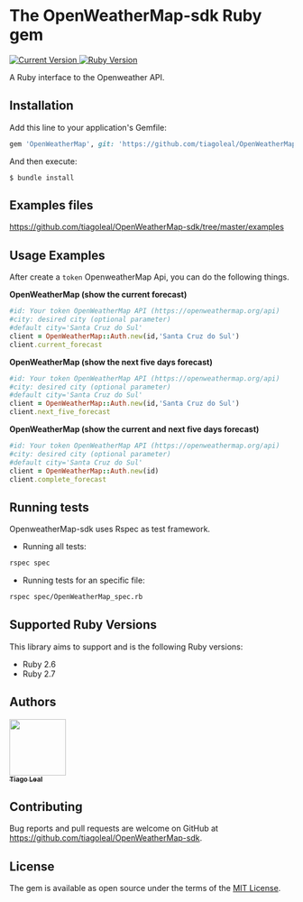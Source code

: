 # The OpenWeatherMap-sdk Ruby gem

<p>
  <a href="https://github.com/tiagoleal/OpenWeatherMap-sdk">
    <img alt="Current Version" src="https://img.shields.io/badge/version-1.0.0 -blue.svg">
  </a>
  <a href="https://ruby-doc.org/core-2.7">
    <img alt="Ruby Version" src="https://img.shields.io/badge/Ruby-2.7 -green.svg" target="_blank">
  </a>
</p>

A Ruby interface to the Openweather API.

## Installation

Add this line to your application's Gemfile:

```ruby
gem 'OpenWeatherMap', git: 'https://github.com/tiagoleal/OpenWeatherMap-sdk.git'

```

And then execute:

    $ bundle install

## Examples files

https://github.com/tiagoleal/OpenWeatherMap-sdk/tree/master/examples

## Usage Examples

After create a `token` OpenweatherMap Api, you can do the following things.

**OpenWeatherMap (show the current forecast)**

```ruby
#id: Your token OpenWeatherMap API (https://openweathermap.org/api)
#city: desired city (optional parameter)
#default city='Santa Cruz do Sul'
client = OpenWeatherMap::Auth.new(id,'Santa Cruz do Sul')
client.current_forecast
```

**OpenWeatherMap (show the next five days forecast)**

```ruby
#id: Your token OpenWeatherMap API (https://openweathermap.org/api)
#city: desired city (optional parameter)
#default city='Santa Cruz do Sul'
client = OpenWeatherMap::Auth.new(id,'Santa Cruz do Sul')
client.next_five_forecast
```

**OpenWeatherMap (show the current and next five days forecast)**

```ruby
#id: Your token OpenWeatherMap API (https://openweathermap.org/api)
#city: desired city (optional parameter)
#default city='Santa Cruz do Sul'
client = OpenWeatherMap::Auth.new(id)
client.complete_forecast
```

## Running tests

OpenweatherMap-sdk uses Rspec as test framework.

- Running all tests:

```bash
rspec spec
```

- Running tests for an specific file:

```bash
rspec spec/OpenWeatherMap_spec.rb
```

## Supported Ruby Versions

This library aims to support and is the following Ruby versions:

- Ruby 2.6
- Ruby 2.7

## Authors

<!-- ALL-CONTRIBUTORS-LIST:START - Do not remove or modify this section -->
<!-- prettier-ignore -->
[<img src="https://avatars1.githubusercontent.com/u/5727529?s=460&v=4" width="100px;"/><br /><sub><b>Tiago Leal</b></sub>](https://github.com/tiagoleal)<br />

## Contributing

Bug reports and pull requests are welcome on GitHub at https://github.com/tiagoleal/OpenWeatherMap-sdk.

## License

The gem is available as open source under the terms of the [MIT License](https://opensource.org/licenses/MIT).

